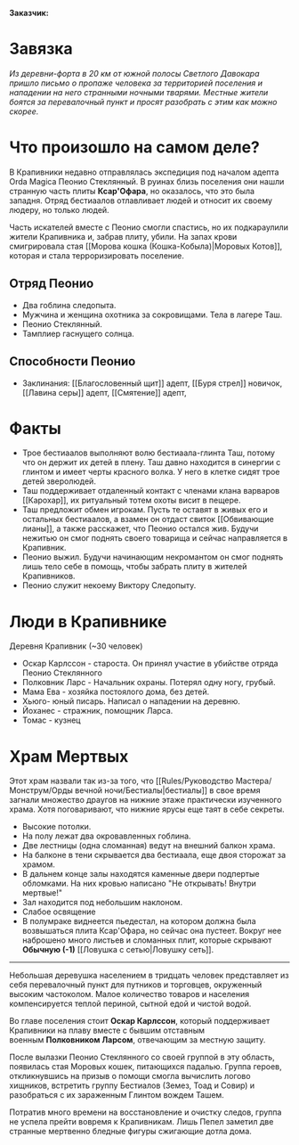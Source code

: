 **Заказчик:**
# Завязка 

*Из деревни-форта в 20 км от южной полосы Светлого Давокара пришло письмо о пропаже человека за территорией поселения и нападении на него странными ночными тварями. Местные жители боятся за перевалочный пункт и просят разобрать с этим как можно скорее.*

# Что произошло на самом деле?

В Крапивники недавно отправлялась экспедиция под началом адепта Orda Magica Пеонио Стеклянный. В руинах близь поселения они нашли странную часть плиты **Ксар'Офара**, но оказалось, что это была западня. Отряд бестиаалов отлавливает людей и относит их своему людеру, но только людей. 

Часть искателей вместе с Пеонио смогли спастись, но их подкараулили жители Крапивника и, забрав плиту, убили. На запах крови смигрировала стая [[Морова кошка (Кошка-Кобыла)|Моровых Котов]], которая и стала терроризировать поселение.

## Отряд Пеонио

* Два гоблина следопыта.
* Мужчина и женщина охотника за сокровищами. Тела в лагере Таш.
* Пеонио Стеклянный.
* Тамплиер гаснущего солнца.

## Способности Пеонио
* Заклинания: [[Благословенный щит]] адепт, [[Буря стрел]] новичок, [[Лавина серы]] адепт, [[Смятение]] адепт, 

# Факты
* Трое бестиаалов выполняют волю бестиаала-глинта Таш, потому что он держит их детей в плену. Таш давно находится в синергии с глинтом и имеет черты красного волка. У него в клетке сидят трое детей зверолюдей.
* Таш поддерживает отдаленный контакт с членами клана варваров [[Карохар]], их ритуальный тотем охоты висит в пещере.
* Таш предложит обмен игрокам. Пусть те оставят в живых его и остальных бестиаалов, а взамен он отдаст свиток [[Обвивающие лианы]], а также расскажет, что Пеонио остался жив. Будучи нежитью он смог поднять своего товарища и сейчас направляется в Крапивник.
* Пеонио выжил. Будучи начинающим некромантом он смог поднять лишь тело себе в помощь, чтобы забрать плиту в жителей Крапивников.
* Пеонио служит некоему Виктору Следопыту.

# Люди в Крапивнике
Деревня Крапивник (~30 человек)
- Оскар Карлссон - староста. Он принял участие в убийстве отряда Пеонио Стеклянного
- Полковник Ларс - Начальник охраны. Потерял одну ногу, грубый.
- Мама Ева - хозяйка постоялого дома, без детей.
- Хьюго- юный писарь. Написал о нападении на деревню.
- Йоханес - стражник, помощник Ларса.
- Томас - кузнец

# Храм Мертвых

Этот храм назвали так из-за того, что [[Rules/Руководство Мастера/Монструм/Орды вечной ночи/Бестиалы|бестиалы]] в свое время загнали множество драугов на нижние этаже практически изученного храма. Хотя поговаривают, что нижние ярусы еще таят в себе секреты. 

* Высокие потолки.
* На полу лежат два окровавленных гоблина.
* Две лестницы (одна сломанная) ведут на внешний балкон храма.
* На балконе в тени скрывается два бестиаала, еще двоя сторожат за храмом.
* В дальнем конце залы находятся каменные двери подпертые обломками. На них кровью написано "Не открывать! Внутри мертвые!"
* Зал находится под небольшим наклоном.
* Слабое освящение
* В полумраке виднеется пьедестал, на котором должна была возвышаться плита Ксар'Офара, но сейчас она пустеет. Вокруг нее наброшено много листьев и сломанных плит, которые скрывают **Обычную (-1)** [[Ловушка с сетью|Ловушку сеть]]. 

----
Небольшая деревушка населением в тридцать человек представляет из себя перевалочный пункт для путников и торговцев, окруженный высоким частоколом. Малое количество товаров и населения компенсируется теплой периной, сытной едой и чистой водой.

Во главе поселения стоит **Оскар Карлссон**, который поддерживает Крапивники на плаву вместе с бывшим отставным военным **Полковником Ларсом**, отвечающим за местную защиту.

После вылазки Пеонио Стеклянного со своей группой в эту область, появилась стая Моровых кошек, питающихся падалью. Группа героев, откликнувшись на призыв о помощи смогла вычислить логово хищников, встретить группу Бестиалов (Земез, Тоад и Совир) и разобраться с их зараженным Глинтом вождем Ташем.

Потратив много времени на восстановление и очистку следов, группа не успела прейти вовремя к Крапивникам. Лишь Пепел заметил две странные мертвенно бледные фигуры сжигающие дотла дома.